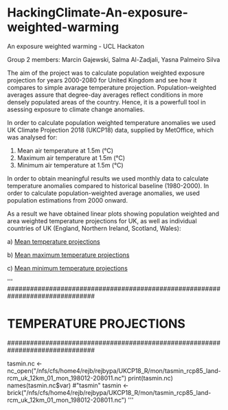 # HackingClimate-An-exposure-weighted-warming

An exposure weighted warming - UCL Hackaton

Group 2 members: Marcin Gajewski, Salma Al-Zadjali, Yasna Palmeiro Silva

The aim of the project was to calculate population weighted exposure projection for years 2000-2080 for United Kingdom and see how it compares to simple avarage temperature projection. 
Population-weighted averages assure that degree-day averages reflect conditions in more densely populated areas of the country. Hence, it is a powerfull tool in asessing exposure to climate change anomalies. 

In order to calculate population weighted temperature anomalies we used UK Climate Projection 2018 (UKCP18) data, supplied by MetOffice, which was analysed for: 
1. Mean air temperature at 1.5m (°C)
2. Maximum air temperature at 1.5m (°C)
3. Minimum air temperature at 1.5m (°C)
       
In order to obtain meaningful results we used monthly data to calculate temperature anomalies compared to historical baseline (1980-2000). 
In order to calculate population-weighted average anomalies, we used population estimations from 2000 onward.

As a result we have obtained linear plots showing population weighted and area weighted temperature projections for UK, as well as individual countries of UK (England, Northern Ireland, Scotland, Wales):

a) [Mean temperature projections](Mean_temperature_projection.md)

b) [Mean maximum temperature projections](Max_temperature_projection.md)

c) [Mean minimum temperature projections](Min_temperature_projection.md)

'''
###############################################################################
#   TEMPERATURE PROJECTIONS
###############################################################################

tasmin.nc <- nc_open("/nfs/cfs/home4/rejb/rejbypa/UKCP18_R/mon/tasmin_rcp85_land-rcm_uk_12km_01_mon_198012-208011.nc")
print(tasmin.nc)
names(tasmin.nc$var) #"tasmin"
tasmin <- brick("/nfs/cfs/home4/rejb/rejbypa/UKCP18_R/mon/tasmin_rcp85_land-rcm_uk_12km_01_mon_198012-208011.nc")
'''
